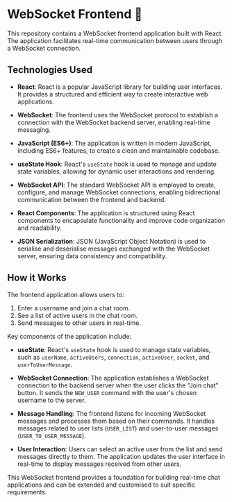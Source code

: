 # WebSocket Frontend :speech_balloon: 

This repository contains a WebSocket frontend application built with React. The application facilitates real-time communication between users through a WebSocket connection.

## Technologies Used

- **React**: React is a popular JavaScript library for building user interfaces. It provides a structured and efficient way to create interactive web applications.

- **WebSocket**: The frontend uses the WebSocket protocol to establish a connection with the WebSocket backend server, enabling real-time messaging.

- **JavaScript (ES6+)**: The application is written in modern JavaScript, including ES6+ features, to create a clean and maintainable codebase.

- **useState Hook**: React's `useState` hook is used to manage and update state variables, allowing for dynamic user interactions and rendering.

- **WebSocket API**: The standard WebSocket API is employed to create, configure, and manage WebSocket connections, enabling bidirectional communication between the frontend and backend.

- **React Components**: The application is structured using React components to encapsulate functionality and improve code organization and readability.

- **JSON Serialization**: JSON (JavaScript Object Notation) is used to serialise and deserialise messages exchanged with the WebSocket server, ensuring data consistency and compatibility.

## How it Works
The frontend application allows users to:

1. Enter a username and join a chat room.
2. See a list of active users in the chat room.
3. Send messages to other users in real-time.

Key components of the application include:

- **useState**: React's `useState` hook is used to manage state variables, such as `userName`, `activeUsers`, `connection`, `activeUser`, `socket`, and `userToUserMessage`.

- **WebSocket Connection**: The application establishes a WebSocket connection to the backend server when the user clicks the "Join chat" button. It sends the `NEW_USER` command with the user's chosen username to the server.

- **Message Handling**: The frontend listens for incoming WebSocket messages and processes them based on their commands. It handles messages related to user lists (`USER_LIST`) and user-to-user messages (`USER_TO_USER_MESSAGE`).

- **User Interaction**: Users can select an active user from the list and send messages directly to them. The application updates the user interface in real-time to display messages received from other users.

This WebSocket frontend provides a foundation for building real-time chat applications and can be extended and customised to suit specific requirements.
